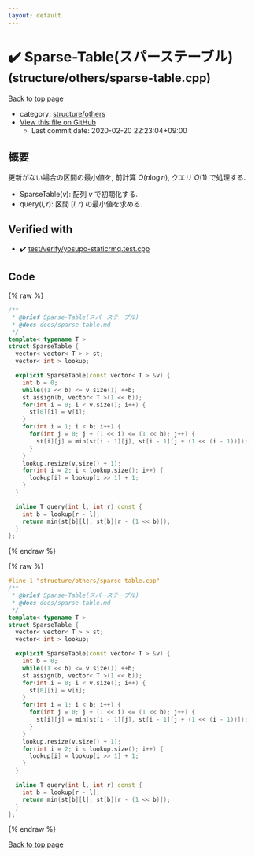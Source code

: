 ```yaml
---
layout: default
---
```


<!-- mathjax config similar to math.stackexchange -->
<script type="text/javascript" async
  src="https://cdnjs.cloudflare.com/ajax/libs/mathjax/2.7.5/MathJax.js?config=TeX-MML-AM_CHTML">
</script>
<script type="text/x-mathjax-config">
  MathJax.Hub.Config({
    TeX: { equationNumbers: { autoNumber: "AMS" }},
    tex2jax: {
      inlineMath: [ ['$','$'] ],
      processEscapes: true
    },
    "HTML-CSS": { matchFontHeight: false },
    displayAlign: "left",
    displayIndent: "2em"
  });
</script>

<script type="text/javascript" src="https://cdnjs.cloudflare.com/ajax/libs/jquery/3.4.1/jquery.min.js"></script>
<script src="https://cdn.jsdelivr.net/npm/jquery-balloon-js@1.1.2/jquery.balloon.min.js" integrity="sha256-ZEYs9VrgAeNuPvs15E39OsyOJaIkXEEt10fzxJ20+2I=" crossorigin="anonymous"></script>
<script type="text/javascript" src="../../../assets/js/copy-button.js"></script>
<link rel="stylesheet" href="../../../assets/css/copy-button.css" />


# :heavy_check_mark: Sparse-Table(スパーステーブル) <small>(structure/others/sparse-table.cpp)</small>

<a href="../../../index.html">Back to top page</a>

* category: <a href="../../../index.html#40d73e22b7d986e3399449c25c8b23a1">structure/others</a>
* <a href="{{ site.github.repository_url }}/blob/master/structure/others/sparse-table.cpp">View this file on GitHub</a>
    - Last commit date: 2020-02-20 22:23:04+09:00


## 概要

更新がない場合の区間の最小値を, 前計算 $O(n \log n)$, クエリ $O(1)$ で処理する.

* $\mathrm{SparseTable}(v)$: 配列 $v$ で初期化する.
* $\mathrm{query}(l, r)$: 区間 $[l, r)$ の最小値を求める.


## Verified with

* :heavy_check_mark: <a href="../../../verify/test/verify/yosupo-staticrmq.test.cpp.html">test/verify/yosupo-staticrmq.test.cpp</a>


## Code

<a id="unbundled"></a>
{% raw %}
```cpp
/**
 * @brief Sparse-Table(スパーステーブル)
 * @docs docs/sparse-table.md
 */
template< typename T >
struct SparseTable {
  vector< vector< T > > st;
  vector< int > lookup;

  explicit SparseTable(const vector< T > &v) {
    int b = 0;
    while((1 << b) <= v.size()) ++b;
    st.assign(b, vector< T >(1 << b));
    for(int i = 0; i < v.size(); i++) {
      st[0][i] = v[i];
    }
    for(int i = 1; i < b; i++) {
      for(int j = 0; j + (1 << i) <= (1 << b); j++) {
        st[i][j] = min(st[i - 1][j], st[i - 1][j + (1 << (i - 1))]);
      }
    }
    lookup.resize(v.size() + 1);
    for(int i = 2; i < lookup.size(); i++) {
      lookup[i] = lookup[i >> 1] + 1;
    }
  }

  inline T query(int l, int r) const {
    int b = lookup[r - l];
    return min(st[b][l], st[b][r - (1 << b)]);
  }
};

```
{% endraw %}

<a id="bundled"></a>
{% raw %}
```cpp
#line 1 "structure/others/sparse-table.cpp"
/**
 * @brief Sparse-Table(スパーステーブル)
 * @docs docs/sparse-table.md
 */
template< typename T >
struct SparseTable {
  vector< vector< T > > st;
  vector< int > lookup;

  explicit SparseTable(const vector< T > &v) {
    int b = 0;
    while((1 << b) <= v.size()) ++b;
    st.assign(b, vector< T >(1 << b));
    for(int i = 0; i < v.size(); i++) {
      st[0][i] = v[i];
    }
    for(int i = 1; i < b; i++) {
      for(int j = 0; j + (1 << i) <= (1 << b); j++) {
        st[i][j] = min(st[i - 1][j], st[i - 1][j + (1 << (i - 1))]);
      }
    }
    lookup.resize(v.size() + 1);
    for(int i = 2; i < lookup.size(); i++) {
      lookup[i] = lookup[i >> 1] + 1;
    }
  }

  inline T query(int l, int r) const {
    int b = lookup[r - l];
    return min(st[b][l], st[b][r - (1 << b)]);
  }
};

```
{% endraw %}

<a href="../../../index.html">Back to top page</a>

